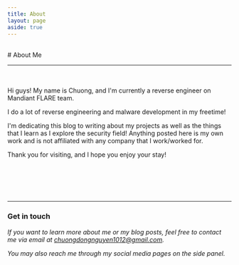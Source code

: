 ```yaml
---
title: About
layout: page
aside: true
---
```


<br/>
# About Me
<hr>
<br/>
<br/>
Hi guys! My name is Chuong, and I'm currently a reverse engineer on Mandiant FLARE team.

I do a lot of reverse engineering and malware development in my freetime!

I'm dedicating this blog to writing about my projects as well as the things that I learn as I explore the security field! Anything posted here is my own work and is not affiliated with any company that I work/worked for.

Thank you for visiting, and I hope you enjoy your stay!

<br/><br/><br/><br/>

<hr>

### Get in touch

*If you want to learn more about me or my blog posts, feel free to contact me via email at [chuongdongnguyen1012@gmail.com](mailto:chuongdongnguyen1012@gmail.com "chuongdongnguyen1012@gmail.com").*

*You may also reach me through my social media pages on the side panel.*

